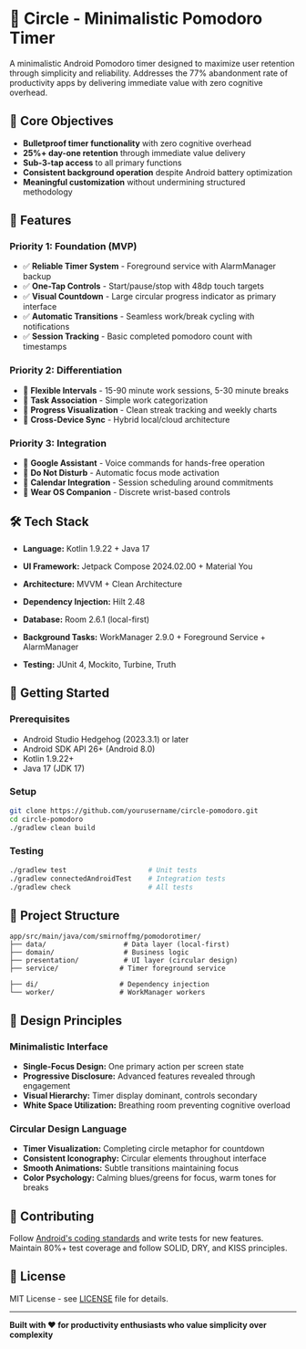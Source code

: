 # 🍅 Circle - Minimalistic Pomodoro Timer

A minimalistic Android Pomodoro timer designed to maximize user retention through simplicity and reliability. Addresses the 77% abandonment rate of productivity apps by delivering immediate value with zero cognitive overhead.

## 🎯 Core Objectives

- **Bulletproof timer functionality** with zero cognitive overhead
- **25%+ day-one retention** through immediate value delivery
- **Sub-3-tap access** to all primary functions
- **Consistent background operation** despite Android battery optimization
- **Meaningful customization** without undermining structured methodology

## 📱 Features

### Priority 1: Foundation (MVP)

- ✅ **Reliable Timer System** - Foreground service with AlarmManager backup
- ✅ **One-Tap Controls** - Start/pause/stop with 48dp touch targets
- ✅ **Visual Countdown** - Large circular progress indicator as primary interface
- ✅ **Automatic Transitions** - Seamless work/break cycling with notifications
- ✅ **Session Tracking** - Basic completed pomodoro count with timestamps


### Priority 2: Differentiation

- 🔄 **Flexible Intervals** - 15-90 minute work sessions, 5-30 minute breaks
- 🔄 **Task Association** - Simple work categorization
- 🔄 **Progress Visualization** - Clean streak tracking and weekly charts
- 🔄 **Cross-Device Sync** - Hybrid local/cloud architecture

### Priority 3: Integration

- 📅 **Google Assistant** - Voice commands for hands-free operation
- 📅 **Do Not Disturb** - Automatic focus mode activation
- 📅 **Calendar Integration** - Session scheduling around commitments
- 📅 **Wear OS Companion** - Discrete wrist-based controls

## 🛠️ Tech Stack

- **Language:** Kotlin 1.9.22 + Java 17
- **UI Framework:** Jetpack Compose 2024.02.00 + Material You
- **Architecture:** MVVM + Clean Architecture
- **Dependency Injection:** Hilt 2.48
- **Database:** Room 2.6.1 (local-first)
- **Background Tasks:** WorkManager 2.9.0 + Foreground Service + AlarmManager

- **Testing:** JUnit 4, Mockito, Turbine, Truth

## 🚀 Getting Started

### Prerequisites
- Android Studio Hedgehog (2023.3.1) or later
- Android SDK API 26+ (Android 8.0)
- Kotlin 1.9.22+
- Java 17 (JDK 17)

### Setup
```bash
git clone https://github.com/yourusername/circle-pomodoro.git
cd circle-pomodoro
./gradlew clean build
```

### Testing
```bash
./gradlew test                    # Unit tests
./gradlew connectedAndroidTest    # Integration tests
./gradlew check                   # All tests
```

## 📁 Project Structure

```
app/src/main/java/com/smirnoffmg/pomodorotimer/
├── data/                   # Data layer (local-first)
├── domain/                 # Business logic
├── presentation/           # UI layer (circular design)
├── service/               # Timer foreground service

├── di/                    # Dependency injection
└── worker/                # WorkManager workers
```

## 🎨 Design Principles

### Minimalistic Interface

- **Single-Focus Design:** One primary action per screen state
- **Progressive Disclosure:** Advanced features revealed through engagement
- **Visual Hierarchy:** Timer display dominant, controls secondary
- **White Space Utilization:** Breathing room preventing cognitive overload

### Circular Design Language

- **Timer Visualization:** Completing circle metaphor for countdown
- **Consistent Iconography:** Circular elements throughout interface
- **Smooth Animations:** Subtle transitions maintaining focus
- **Color Psychology:** Calming blues/greens for focus, warm tones for breaks

## 🤝 Contributing

Follow [Android's coding standards](https://developer.android.com/kotlin/style-guide) and write tests for new features. Maintain 80%+ test coverage and follow SOLID, DRY, and KISS principles.

## 📄 License

MIT License - see [LICENSE](LICENSE) file for details.

---

**Built with ❤️ for productivity enthusiasts who value simplicity over complexity**

